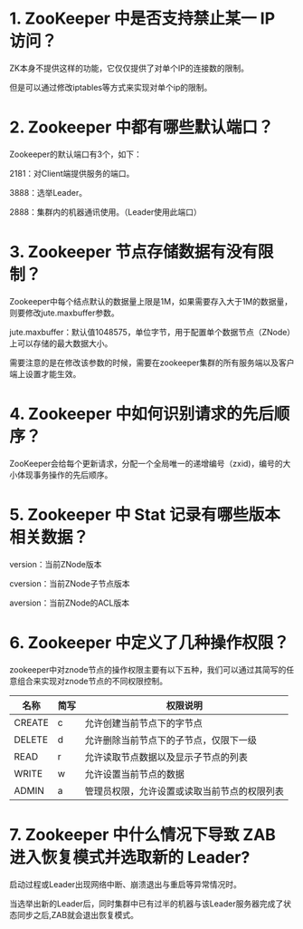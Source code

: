 # 1. ZooKeeper 中是否支持禁止某一 IP 访问？
ZK本身不提供这样的功能，它仅仅提供了对单个IP的连接数的限制。

但是可以通过修改iptables等方式来实现对单个ip的限制。

# 2. Zookeeper 中都有哪些默认端口？
Zookeeper的默认端口有3个，如下：

2181：对Client端提供服务的端口。

3888：选举Leader。

2888：集群内的机器通讯使用。（Leader使用此端口）

# 3. Zookeeper 节点存储数据有没有限制？
Zookeeper中每个结点默认的数据量上限是1M，如果需要存入大于1M的数据量，则要修改jute.maxbuffer参数。

jute.maxbuffer：默认值1048575，单位字节，用于配置单个数据节点（ZNode）上可以存储的最大数据大小。

需要注意的是在修改该参数的时候，需要在zookeeper集群的所有服务端以及客户端上设置才能生效。

# 4. Zookeeper 中如何识别请求的先后顺序？
ZooKeeper会给每个更新请求，分配一个全局唯一的递增编号（zxid)，编号的大小体现事务操作的先后顺序。

# 5. Zookeeper 中 Stat 记录有哪些版本相关数据？
version：当前ZNode版本

cversion：当前ZNode子节点版本

aversion：当前ZNode的ACL版本

# 6. Zookeeper 中定义了几种操作权限？
zookeeper中对znode节点的操作权限主要有以下五种，我们可以通过其简写的任意组合来实现对znode节点的不同权限控制。

| 名称	| 简写	| 权限说明|
| -------------	| -------------	| -------------|
| CREATE	| c	| 允许创建当前节点下的字节点|
| DELETE	| d	| 允许删除当前节点下的子节点，仅限下一级|
| READ	| r	| 允许读取节点数据以及显示子节点的列表|
| WRITE	| w	| 允许设置当前节点的数据|
| ADMIN	| a	| 管理员权限，允许设置或读取当前节点的权限列表|
# 7. Zookeeper 中什么情况下导致 ZAB 进入恢复模式并选取新的 Leader?
启动过程或Leader出现网络中断、崩溃退出与重启等异常情况时。

当选举出新的Leader后，同时集群中已有过半的机器与该Leader服务器完成了状态同步之后,ZAB就会退出恢复模式。